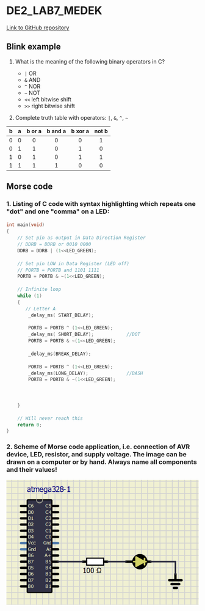 # DE2_LAB7_MEDEK

[Link to GitHub repository](https://github.com/PedroM42/Digital-electronics-2)

## Blink example

1. What is the meaning of the following binary operators in C?
   * `|` OR
   * `&` AND
   * `^` NOR 
   * `~` NOT
   * `<<` left bitwise shift
   * `>>` right bitwise shift

2. Complete truth table with operators: `|`, `&`, `^`, `~`

| **b** | **a** |**b or a** | **b and a** | **b xor a** | **not b** |
| :-: | :-: | :-: | :-: | :-: | :-: |
| 0 | 0 | 0 | 0 | 0 | 1 |
| 0 | 1 | 1 | 0 | 1 | 0 |
| 1 | 0 | 1 | 0 | 1 | 1 |
| 1 | 1 | 1 | 1 | 0 | 0 |

## Morse code

### 1. Listing of C code with syntax highlighting which repeats one "dot" and one "comma" on a LED:

```c
int main(void)
{
    // Set pin as output in Data Direction Register
    // DDRB = DDRB or 0010 0000
    DDRB = DDRB | (1<<LED_GREEN);

    // Set pin LOW in Data Register (LED off)
    // PORTB = PORTB and 1101 1111
    PORTB = PORTB & ~(1<<LED_GREEN);

    // Infinite loop
    while (1)
    {
       // Letter A
        _delay_ms( START_DELAY);
		
        PORTB = PORTB ^ (1<<LED_GREEN);
		_delay_ms( SHORT_DELAY);            //DOT
	    PORTB = PORTB & ~(1<<LED_GREEN);
		
		_delay_ms(BREAK_DELAY);
		
		PORTB = PORTB ^ (1<<LED_GREEN);
		_delay_ms(LONG_DELAY);              //DASH
		PORTB = PORTB & ~(1<<LED_GREEN);
		
		
		
    }

    // Will never reach this
    return 0;
}
```

### 2. Scheme of Morse code application, i.e. connection of AVR device, LED, resistor, and supply voltage. The image can be drawn on a computer or by hand. Always name all components and their values!
![scheme](images/scheme.PNG) 